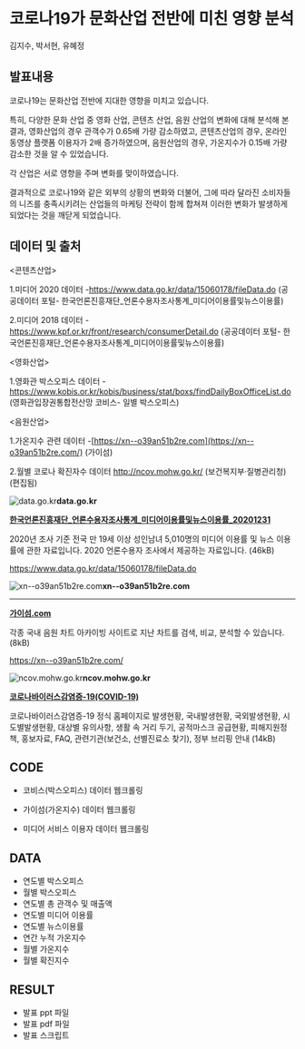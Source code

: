 # 코로나19가 문화산업 전반에 미친 영향 분석

김지수, 박서현, 유혜정

## 발표내용 

코로나19는 문화산업 전반에 지대한 영향을 미치고 있습니다. 

특히, 다양한 문화 산업 중 영화 산업, 콘텐츠 산업, 음원 산업의 변화에 대해 분석해 본 결과,
영화산업의 경우 관객수가 0.65배 가량 감소하였고, 콘텐츠산업의 경우, 온라인 동영상 플랫폼 이용자가 2배 증가하였으며, 음원산업의 경우, 가온지수가 0.15배 가량 감소한 것을 알 수 있었습니다.

각 산업은 서로 영향을 주며 변화를 맞이하였습니다.

결과적으로 코로나19와 같은 외부의 상황의 변화와 더불어, 그에 따라 달라진 소비자들의 니즈를 충족시키려는 산업들의 마케팅 전략이 함께 합쳐져 이러한 변화가 발생하게 되었다는 것을 깨닫게 되었습니다.

## 데이터 및 출처

<콘텐츠산업>

1.미디어 2020 데이터
-https://www.data.go.kr/data/15060178/fileData.do
(공공데이터 포털- 한국언론진흥재단_언론수용자조사통계_미디어이용률및뉴스이용률)

2.미디어 2018 데이터
-https://www.kpf.or.kr/front/research/consumerDetail.do
(공공데이터 포털- 한국언론진흥재단_언론수용자조사통계_미디어이용률및뉴스이용률)



<영화산업>

1.영화관 박스오피스 데이터
-https://www.kobis.or.kr/kobis/business/stat/boxs/findDailyBoxOfficeList.do
(영화관입장권통합전산망 코비스- 일별 박스오피스)



<음원산업>

1.가온지수 관련 데이터
-[https://xn--o39an51b2re.com](https://xn--o39an51b2re.com/)
(가이섬)

2.월별 코로나 확진자수 데이터
http://ncov.mohw.go.kr/
(보건복지부·질병관리청)
 (편집됨) 

![data.go.kr](https://slack-imgs.com/?c=1&o1=wi32.he32.si&url=https%3A%2F%2Fwww.data.go.kr%2Fimages%2Fbiz%2FDATA.ico)**data.go.kr**



**[한국언론진흥재단_언론수용자조사통계_미디어이용률및뉴스이용률_20201231](https://www.data.go.kr/data/15060178/fileData.do)**

2020년 조사 기준 전국 만 19세 이상 성인남녀 5,010명의 미디어 이용률 및 뉴스 이용률에 관한 자료입니다. 2020 언론수용자 조사에서 제공하는 자료입니다. (46kB)

https://www.data.go.kr/data/15060178/fileData.do

![xn--o39an51b2re.com](https://slack-imgs.com/?c=1&o1=wi32.he32.si&url=https%3A%2F%2Fxn--o39an51b2re.com%2Fapple-touch-icon.png)**xn--o39an51b2re.com**

****

**[가이섬.com](https://xn--o39an51b2re.com/)**

각종 국내 음원 차트 아카이빙 사이트로 지난 차트를 검색, 비교, 분석할 수 있습니다. (8kB)

https://xn--o39an51b2re.com/

![ncov.mohw.go.kr](https://slack-imgs.com/?c=1&o1=wi32.he32.si&url=http%3A%2F%2Fncov.mohw.go.kr%2Fstatic%2Fimage%2Fheader%2FROK.png)**ncov.mohw.go.kr**

**[코로나바이러스감염증-19(COVID-19)](http://ncov.mohw.go.kr/)**

코로나바이러스감염증-19 정식 홈페이지로 발생현황, 국내발생현황, 국외발생현황, 시도별발생현황, 대상별 유의사항, 생활 속 거리 두기, 공적마스크 공급현황, 피해지원정책, 홍보자료, FAQ, 관련기관(보건소, 선별진료소 찾기), 정부 브리핑 안내 (14kB)

## CODE

- 코비스(박스오피스) 데이터 웹크롤링

- 가이섬(가온지수) 데이터 웹크롤링

- 미디어 서비스 이용자 데이터 웹크롤링

## DATA

- 연도별 박스오피스 
- 월별 박스오피스
- 연도별 총 관객수 및 매출액
- 연도별 미디어 이용률
- 연도별 뉴스이용률
- 연간 누적 가온지수
- 월별 가온지수
- 월별 확진지수

## RESULT

- 발표 ppt 파일
- 발표 pdf 파일
- 발표 스크립트







